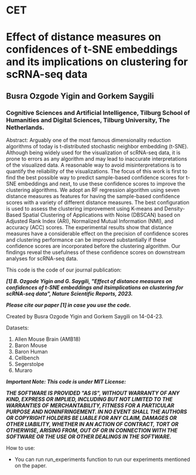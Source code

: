 # CET
# Effect of distance measures on confidences of t-SNE embeddings and its implications on clustering for scRNA-seq data
## Busra Ozgode Yigin and Gorkem Saygili
### Cognitive Sciences and Artificial Intelligence, Tilburg School of Humanities and Digital Sciences, Tilburg University, The Netherlands.

Abstract:
Arguably one of the most famous dimensionality reduction algorithms of today is t-distributed stochastic neighbor embedding (t-SNE). Although being widely used for the visualization of scRNA-seq data, it is prone to errors as any algorithm and may lead to inaccurate interpretations of the visualized data. A reasonable way to avoid misinterpretations is to quantify the reliability of the visualizations. The focus of this work is first to find the best possible way to predict sample-based confidence scores for t-SNE embeddings and next, to use these confidence scores to improve the clustering algorithms. We adopt an RF regression algorithm using seven distance measures as features for having the sample-based confidence scores with a variety of different distance measures. The best configuration is used to assess the clustering improvement using K-means and Density-Based Spatial Clustering of Applications with Noise (DBSCAN) based on Adjusted Rank Index (ARI), Normalized Mutual Information (NMI), and accuracy (ACC) scores. The experimental results show that distance measures have a considerable effect on the precision of confidence scores and clustering performance can be improved substantially if these confidence scores are incorporated before the clustering algorithm. Our findings reveal the usefulness of these confidence scores on downstream analyses for scRNA-seq data.

This code is the code of our journal publication:

***[1] B. Ozgode Yigin and G. Saygili, "Effect of distance measures on confidences of t-SNE embeddings and itsimplications on clustering for scRNA-seq data", Nature Scientific Reports, 2023.***


***Please cite our paper [1] in case you use the code.***

Created by Busra Ozgode Yigin and Gorkem Saygili on 14-04-23.

Datasets:
1) Allen Mouse Brain (AMB18)
2) Baron Mouse
3) Baron Human
4) Cellbench
5) Segerstolpe
6) Muraro

***Important Note: This code is under MIT License:***

***THE SOFTWARE IS PROVIDED "AS IS", WITHOUT WARRANTY OF ANY KIND, EXPRESS OR IMPLIED, INCLUDING BUT NOT LIMITED TO THE WARRANTIES OF MERCHANTABILITY, FITNESS FOR A PARTICULAR PURPOSE AND NONINFRINGEMENT. IN NO EVENT SHALL THE AUTHORS OR COPYRIGHT HOLDERS BE LIABLE FOR ANY CLAIM, DAMAGES OR OTHER LIABILITY, WHETHER IN AN ACTION OF CONTRACT, TORT OR OTHERWISE, ARISING FROM, OUT OF OR IN CONNECTION WITH THE SOFTWARE OR THE USE OR OTHER DEALINGS IN THE SOFTWARE.***

How to use:
- You can run run_experiments function to run our experiments mentioned on the paper.
